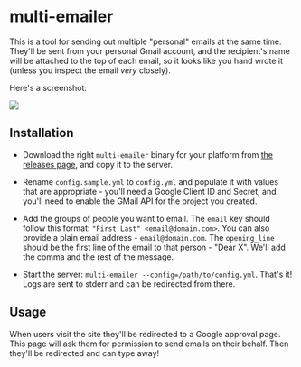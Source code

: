 # multi-emailer

This is a tool for sending out multiple "personal" emails at the same time.
They'll be sent from your personal Gmail account, and the recipient's name will
be attached to the top of each email, so it looks like you hand wrote it (unless
you inspect the email *very* closely).

Here's a screenshot:

<img src="https://monosnap.com/file/y8iqP37afiCUA1lN0xhoifYWsXP0Bx.png">

## Installation

- Download the right `multi-emailer` binary for your platform from [the releases
page][releases], and copy it to the server.

- Rename `config.sample.yml` to `config.yml` and populate it with values that are
appropriate - you'll need a Google Client ID and Secret, and you'll need to
enable the GMail API for the project you created.

- Add the groups of people you want to email. The `email` key should follow this
format: `"First Last" <email@domain.com>`. You can also provide a plain email
address - `email@domain.com`. The `opening_line` should be the first line of
the email to that person - "Dear X". We'll add the comma and the rest of the
message.

- Start the server: `multi-emailer --config=/path/to/config.yml`. That's it!
Logs are sent to stderr and can be redirected from there.

## Usage

When users visit the site they'll be redirected to a Google approval page. This
page will ask them for permission to send emails on their behalf. Then they'll
be redirected and can type away!

[releases]: https://github.com/kevinburke/multi-emailer/releases
